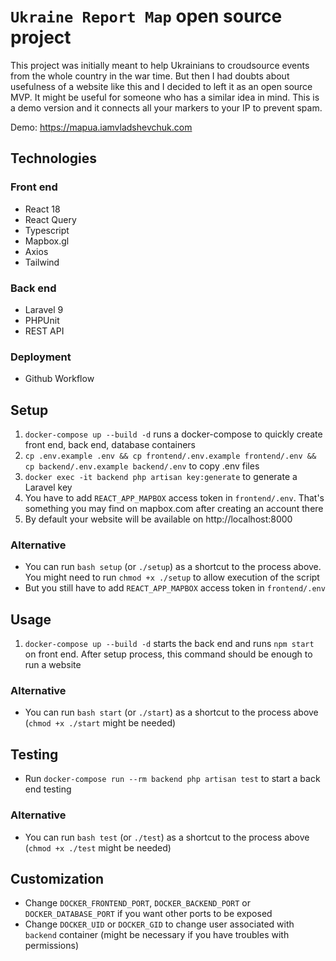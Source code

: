 # `Ukraine Report Map` open source project

This project was initially meant to help Ukrainians to croudsource events from the whole country in the war time. But then I had doubts about usefulness of a website like this and I decided to left it as an open source MVP. It might be useful for someone who has a similar idea in mind. This is a demo version and it connects all your markers to your IP to prevent spam.

Demo: https://mapua.iamvladshevchuk.com

## Technologies
### Front end
* React 18
* React Query
* Typescript
* Mapbox.gl
* Axios
* Tailwind

### Back end
* Laravel 9
* PHPUnit
* REST API

### Deployment
* Github Workflow

## Setup 
1. `docker-compose up --build -d` runs a docker-compose to quickly create front end, back end, database containers
2. `cp .env.example .env && cp frontend/.env.example frontend/.env && cp backend/.env.example backend/.env` to copy .env files
3. `docker exec -it backend php artisan key:generate` to generate a Laravel key
4. You have to add `REACT_APP_MAPBOX` access token in `frontend/.env`. That's something you may find on mapbox.com after creating an account there
5. By default your website will be available on http://localhost:8000

### Alternative
* You can run `bash setup` (or `./setup`) as a shortcut to the process above. You might need to run `chmod +x ./setup` to allow execution of the script
* But you still have to add `REACT_APP_MAPBOX` access token in `frontend/.env`

## Usage
1. `docker-compose up --build -d` starts the back end and runs `npm start` on front end. After setup process, this command should be enough to run a website

### Alternative
* You can run `bash start` (or `./start`) as a shortcut to the process above (`chmod +x ./start` might be needed)

## Testing
* Run `docker-compose run --rm backend php artisan test` to start a back end testing

### Alternative
* You can run `bash test` (or `./test`) as a shortcut to the process above (`chmod +x ./test` might be needed)

## Customization
* Change `DOCKER_FRONTEND_PORT`, `DOCKER_BACKEND_PORT` or `DOCKER_DATABASE_PORT` if you want other ports to be exposed
* Change `DOCKER_UID` or `DOCKER_GID` to change user associated with `backend` container (might be necessary if you have troubles with permissions)